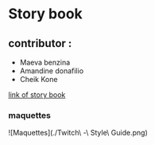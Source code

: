 # Story book

## contributor :
- Maeva benzina
- Amandine donafilio
- Cheik Kone

[link of story book](https://storybook-bdk.netlify.app/?path=/story/couleurs-couleurs--couleurs)


### maquettes

![Maquettes](./Twitch\ -\ Style\ Guide.png)

